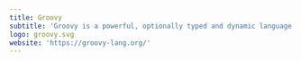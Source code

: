 ```yaml
---
title: Groovy
subtitle: 'Groovy is a powerful, optionally typed and dynamic language for the JVM.'
logo: groovy.svg
website: 'https://groovy-lang.org/'
---
```


